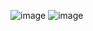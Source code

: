 ![image](https://github.com/user-attachments/assets/fff009be-bd19-4037-9df7-19c851493c56)
![image](https://github.com/user-attachments/assets/5db33b8a-92c7-464e-b182-81ca278a97ca)
